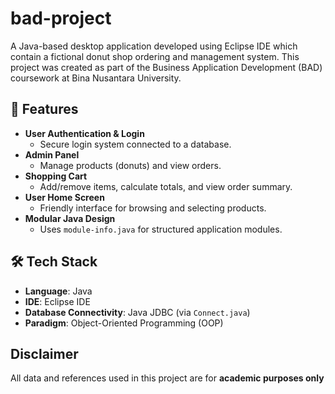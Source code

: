 # bad-project
 A Java-based desktop application developed using Eclipse IDE which contain a fictional donut shop ordering and management system. This project was created as part of the Business Application Development (BAD) coursework at Bina Nusantara University.  

## 🚀 Features
- **User Authentication & Login**
  - Secure login system connected to a database.
- **Admin Panel**
  - Manage products (donuts) and view orders.
- **Shopping Cart**
  - Add/remove items, calculate totals, and view order summary.
- **User Home Screen**
  - Friendly interface for browsing and selecting products.
- **Modular Java Design**
  - Uses `module-info.java` for structured application modules.

## 🛠 Tech Stack
- **Language**: Java  
- **IDE**: Eclipse IDE  
- **Database Connectivity**: Java JDBC (via `Connect.java`)  
- **Paradigm**: Object-Oriented Programming (OOP)

## Disclaimer
All data and references used in this project are for **academic purposes only**
